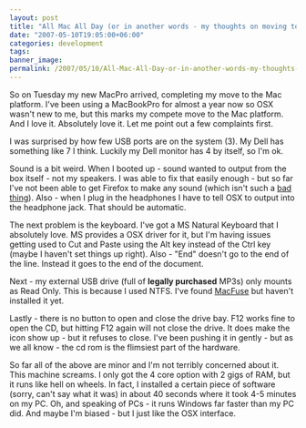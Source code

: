 ```yaml
---
layout: post
title: "All Mac All Day (or in another words - my thoughts on moving to the Mac full time)"
date: "2007-05-10T19:05:00+06:00"
categories: development 
tags: 
banner_image: 
permalink: /2007/05/10/All-Mac-All-Day-or-in-another-words-my-thoughts-on-moving-to-the-Mac-full-time
---
```


So on Tuesday my new MacPro arrived, completing my move to the Mac platform. I've been using a MacBookPro for almost a year now so OSX wasn't new to me, but this marks my compete move to the Mac platform. And I love it. Absolutely love it. Let me point out a few complaints first.
<!--more-->
I was surprised by how few USB ports are on the system (3). My Dell has something like 7 I think. Luckily my Dell monitor has 4 by itself, so I'm ok. 

Sound is a bit weird. When I booted up - sound wanted to output from the box itself - not my speakers. I was able to fix that easily enough - but so far I've not been able to get Firefox to make any sound (which isn't such a <a href="http://ray.camdenfamily.com/index.cfm?mode=entry&entry=6BD00244-E74B-E846-410B782C9DF16813">bad thing</a>). Also - when I plug in the headphones I have to tell OSX to output into the headphone jack. That should be automatic.

The next problem is the keyboard. I've got a MS Natural Keyboard that I absolutely love. MS provides a OSX driver for it, but I'm having issues getting used to Cut and Paste using the Alt key instead of the Ctrl key (maybe I haven't set things up right). Also - "End" doesn't go to the end of the line. Instead it goes to the end of the document. 

Next - my external USB drive (full of <b>legally purchased</b> MP3s) only mounts as Read Only. This is because I used NTFS. I've found <a href="http://code.google.com/p/macfuse/">MacFuse</a> but haven't installed it yet.

Lastly - there is no button to open and close the drive bay. F12 works fine to open the CD, but hitting F12 again will not close the drive. It does make the icon show up - but it refuses to close. I've been pushing it in gently - but as we all know - the cd rom is the flimsiest part of the hardware.

So far all of the above are minor and I'm not terribly concerned about it. This machine screams. I only got the 4 core option with 2 gigs of RAM, but it runs like hell on wheels. In fact, I installed a certain piece of software (sorry, can't say what it was) in about 40 seconds where it took 4-5 minutes on my PC. Oh, and speaking of PCs - it runs Windows far faster than my PC did. And maybe I'm biased - but I just like the OSX interface.
